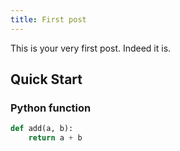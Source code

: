 ```yaml
---
title: First post
---
```

This is your very first post. Indeed it is.

## Quick Start

### Python function

``` python
def add(a, b):
	return a + b
```

